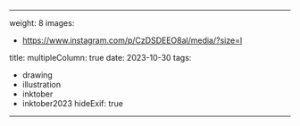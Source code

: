 
---
weight: 8
images:
- https://www.instagram.com/p/CzDSDEEO8al/media/?size=l

title:
multipleColumn: true
date: 2023-10-30
tags:
- drawing
- illustration
- inktober
- inktober2023
hideExif: true
---

